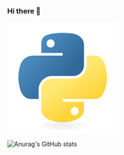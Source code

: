 ### Hi there 👋


<img src='https://github.com/devicons/devicon/blob/master/icons/python/python-original.svg'>

![Anurag's GitHub stats](https://github-readme-stats.vercel.app/api?username=charles-freitas&show_icons=true&theme=highcontrast)

